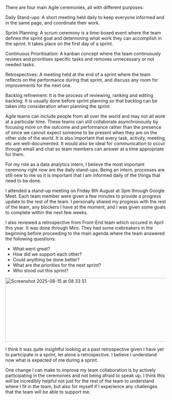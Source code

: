 There are four main Agile ceremonies, all with different purposes:

Daily Stand-ups: A short meeting held daily to keep everyone informed and in the same page, and coordinate their work. 

Sprint Planning: A scrum ceremony is a time-boxed event where the team defines the sprint goal and determining what work they can accomplish in the sprint. It takes place on the first day of a sprint.

Continuous Prioritisation: A kanban concept where the team continuously reviews and prioritises specific tasks and removes unnecessary or not needed tasks. 

Retrospectives: A meeting held at the end of a sprint where the team reflects on the performance during that sprint, and discuss any room for improvements for the next one. 

Backlog refinement: It is the process of reviewing, ranking and editing backlog. It is usually done before sprint planning so that backlog can be taken into consideration when planning the sprint.

Agile teams can include people from all over the world and may not all work at a particular time. These teams can still collaborate asynchronously by focusing more on the outcome and performance rather than the presence of since we cannot expect someone to be present when they are on the other side of the world. It is also important that every task, activity, meeting, etc are well-documented. It would also be ideal for communication to occur through email and chat so team members can answer at a time appropriate for them.

For my role as a data analytics intern, I believe the most important ceremony right now are the daily stand-ups. Being an intern, processes are still new to me so it is important that I am informed daily of the things that need to be done. 

I attended a stand-up meeting on Friday 8th August at 3pm through Google Meet. Each team member were given a few minutes to provide a progress update to the rest of the team. I personally shared my progress with the rest of the team, any blockers I have at the moment, and I was given some goals to complete within the next few weeks. 

I also reviewed a retrospective from Front-End team which occured in April this year. It was done through Miro. They had some icebreakers in the beginning before proceeding to the main agenda where the team answered the following questions:
- What went great?
- How did we support each other?
- Could anything be done better?
- What are the priorities for the next sprint?
- Who stood out this sprint?

<img width="993" height="200" alt="Screenshot 2025-08-15 at 08 33 51" src="https://github.com/user-attachments/assets/7d99e043-0c9f-4c22-a492-c4e2e354226d" />

I think it was quite insightful looking at a past retrospective given I have yet to participate in a sprint, let alone a retrospective. I believe I understand now what is expected of me during a sprint. 

One change I can make to improve my team collaboration is by actively participating in the ceremonies and not being afraid to speak up. I think this will be incredibly helpful not just for the rest of the team to understand where I fit in the team, but also for myself if I experience any challenges that the team will be able to support me.
